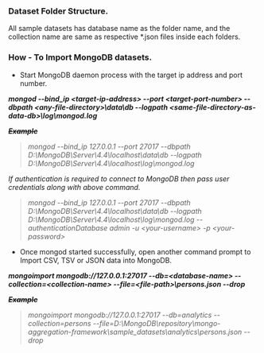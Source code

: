 ### Dataset Folder Structure.
All sample datasets has database name as the folder name, and the collection name are same as respective *.json files inside each folders.

### How - To Import MongoDB datasets.

- Start MongoDB daemon process with the target ip address and port number.   

***mongod --bind_ip \<target-ip-address> --port \<target-port-number> --dbpath \<any-file-directory>\data\db --logpath \<same-file-directory-as-data-db>\log\mongod.log***  

***~~Example~~***  

> *mongod --bind_ip 127.0.0.1 --port 27017 --dbpath D:\MongoDB\Server\4.4\localhost\data\db --logpath D:\MongoDB\Server\4.4\localhost\log\mongod.log*  

*If authentication is required to connect to MongoDB then pass user credentials along with above command.*

> *mongod --bind_ip 127.0.0.1 --port 27017 --dbpath D:\MongoDB\Server\4.4\localhost\data\db --logpath D:\MongoDB\Server\4.4\localhost\log\mongod.log --authenticationDatabase admin -u \<your-username> -p \<your-password>*

- Once mongod started successfully, open another command prompt to Import CSV, TSV or JSON data into MongoDB.  

***mongoimport mongodb://127.0.0.1:27017 --db=\<database-name> --collection=\<collection-name> --file=\<file-path>\persons.json --drop***  

***~~Example~~***

> *mongoimport mongodb://127.0.0.1:27017 --db=analytics --collection=persons --file=D:\MongoDB\repository\mongo-aggregation-framework\sample_datasets\analytics\persons.json --drop*

